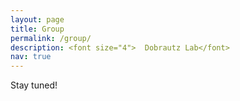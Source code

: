 ```yaml
---
layout: page
title: Group
permalink: /group/
description: <font size="4">  Dobrautz Lab</font>
nav: true
---
```


Stay tuned!